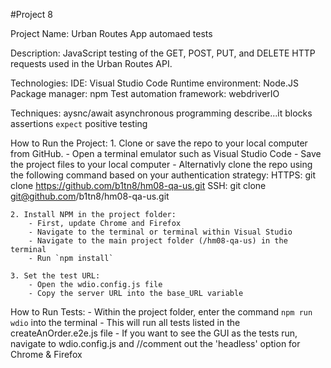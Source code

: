 #Project 8


Project Name:
    Urban Routes App automaed tests

Description:
    JavaScript testing of the GET, POST, PUT, and DELETE HTTP requests used in the Urban Routes API.

Technologies:
    IDE: Visual Studio Code
    Runtime environment: Node.JS 
    Package manager: npm
    Test automation framework: webdriverIO

Techniques:
    aysnc/await asynchronous programming
    describe...it blocks
    assertions `expect`
    positive testing

How to Run the Project:
    1. Clone or save the repo to your local computer from GitHub. 
        - Open a terminal emulator such as Visual Studio Code
        - Save the project files to your local computer
        - Alternativly clone the repo using the following command based on your authentication strategy:
            HTTPS: git clone https://github.com/b1tn8/hm08-qa-us.git
            SSH: git clone git@github.com/b1tn8/hm08-qa-us.git

    2. Install NPM in the project folder:
        - First, update Chrome and Firefox 
        - Navigate to the terminal or terminal within Visual Studio
        - Navigate to the main project folder (/hm08-qa-us) in the terminal
        - Run `npm install`

    3. Set the test URL:
        - Open the wdio.config.js file
        - Copy the server URL into the base_URL variable

How to Run Tests:
     - Within the project folder, enter the command `npm run wdio` into the terminal
     - This will run all tests listed in the createAnOrder.e2e.js file
     - If you want to see the GUI as the tests run, navigate to wdio.config.js and //comment out the 'headless' option for Chrome & Firefox